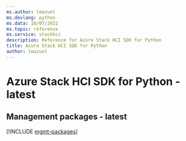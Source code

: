 ```yaml
---
ms.author: lmazuel
ms.devlang: python
ms.data: 10/07/2022
ms.topic: reference
ms.service: stackhci
description: Reference for Azure Stack HCI SDK for Python
title: Azure Stack HCI SDK for Python
author: lmazuel
---
```

# Azure Stack HCI SDK for Python - latest

## Management packages - latest
[!INCLUDE [mgmt-packages](stack-hci-mgmt-index.md)]